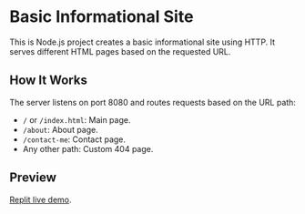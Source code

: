 # Basic Informational Site

This is Node.js project creates a basic informational site using HTTP. It serves different HTML pages based on the requested URL.

## How It Works

The server listens on port 8080 and routes requests based on the URL path:

- `/` or `/index.html`: Main page.
- `/about`: About page.
- `/contact-me`: Contact page.
- Any other path: Custom 404 page.

## Preview
[Replit live demo](https://nodejs--laythalqadhi.repl.co/).
